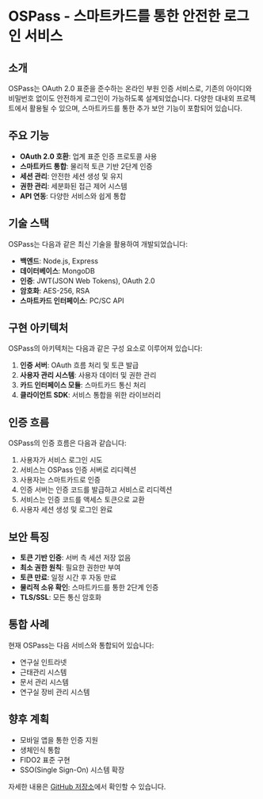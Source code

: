 # OSPass - 스마트카드를 통한 안전한 로그인 서비스

## 소개

OSPass는 OAuth 2.0 표준을 준수하는 온라인 부원 인증 서비스로, 기존의 아이디와 비밀번호 없이도 안전하게 로그인이 가능하도록 설계되었습니다. 다양한 대내외 프로젝트에서 활용될 수 있으며, 스마트카드를 통한 추가 보안 기능이 포함되어 있습니다.

## 주요 기능

- **OAuth 2.0 호환**: 업계 표준 인증 프로토콜 사용
- **스마트카드 통합**: 물리적 토큰 기반 2단계 인증
- **세션 관리**: 안전한 세션 생성 및 유지
- **권한 관리**: 세분화된 접근 제어 시스템
- **API 연동**: 다양한 서비스와 쉽게 통합

## 기술 스택

OSPass는 다음과 같은 최신 기술을 활용하여 개발되었습니다:

- **백엔드**: Node.js, Express
- **데이터베이스**: MongoDB
- **인증**: JWT(JSON Web Tokens), OAuth 2.0
- **암호화**: AES-256, RSA
- **스마트카드 인터페이스**: PC/SC API

## 구현 아키텍처

OSPass의 아키텍처는 다음과 같은 구성 요소로 이루어져 있습니다:

1. **인증 서버**: OAuth 흐름 처리 및 토큰 발급
2. **사용자 관리 시스템**: 사용자 데이터 및 권한 관리
3. **카드 인터페이스 모듈**: 스마트카드 통신 처리
4. **클라이언트 SDK**: 서비스 통합을 위한 라이브러리

## 인증 흐름

OSPass의 인증 흐름은 다음과 같습니다:

1. 사용자가 서비스 로그인 시도
2. 서비스는 OSPass 인증 서버로 리디렉션
3. 사용자는 스마트카드로 인증
4. 인증 서버는 인증 코드를 발급하고 서비스로 리디렉션
5. 서비스는 인증 코드를 액세스 토큰으로 교환
6. 사용자 세션 생성 및 로그인 완료

## 보안 특징

- **토큰 기반 인증**: 서버 측 세션 저장 없음
- **최소 권한 원칙**: 필요한 권한만 부여
- **토큰 만료**: 일정 시간 후 자동 만료
- **물리적 소유 확인**: 스마트카드를 통한 2단계 인증
- **TLS/SSL**: 모든 통신 암호화

## 통합 사례

현재 OSPass는 다음 서비스와 통합되어 있습니다:

- 연구실 인트라넷
- 근태관리 시스템
- 문서 관리 시스템
- 연구실 장비 관리 시스템

## 향후 계획

- 모바일 앱을 통한 인증 지원
- 생체인식 통합
- FIDO2 표준 구현
- SSO(Single Sign-On) 시스템 확장

자세한 내용은 [GitHub 저장소](https://github.com/OS-LAB-DaejinUniv/OSPass)에서 확인할 수 있습니다.
